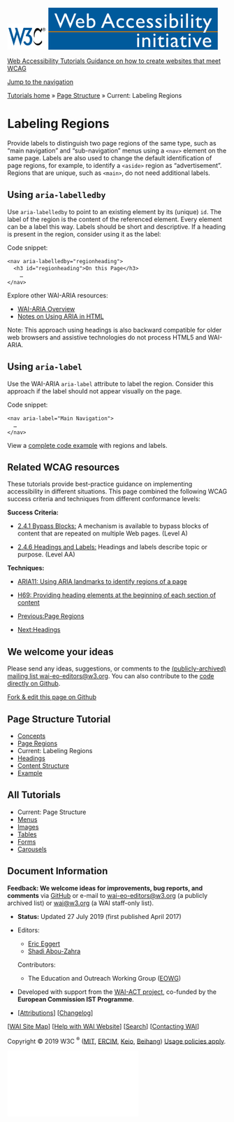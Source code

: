 [<img src="../../img/w3c-bde9a11f.svg" alt="W3C" width="90" />](http://w3.org/) <a href="http://w3.org/WAI/" class="wai"><img src="../../img/wai-590850fc.svg" alt="Web Accessibility Initiative" /></a>

[Web Accessibility Tutorials <span class="subheading">Guidance on how to create websites that meet WCAG</span>](../../)

<a href="#nav" class="btn btn-jump">Jump to the navigation</a>

<span class="home">[<span class="count"></span><span class="txt">Tutorials home</span>](../../)</span> <span class="icon icon-chevron-right"></span><span class="visuallyhidden">»</span> <span class="other"> [<span class="count"></span><span class="txt">Page Structure</span>](../) <span class="icon icon-chevron-right"></span><span class="visuallyhidden">»</span> <span class="current-a"><span class="count"></span><span class="txt"><span class="visuallyhidden">Current: </span>Labeling Regions</span></span> </span>

Labeling Regions
================

Provide labels to distinguish two page regions of the same type, such as “main navigation” and “sub-navigation” menus using a `<nav>` element on the same page. Labels are also used to change the default identification of page regions, for example, to identify a `<aside>` region as “advertisement”. Regions that are unique, such as `<main>`, do not need additional labels.

Using `aria-labelledby`
-----------------------

Use `aria-labelledby` to point to an existing element by its (unique) `id`. The label of the region is the content of the referenced element. Every element can be a label this way. Labels should be short and descriptive. If a heading is present in the region, consider using it as the label:

Code snippet:

    <nav aria-labelledby="regionheading">
      <h3 id="regionheading">On this Page</h3>
        …
    </nav>

Explore other WAI-ARIA resources:

-   [WAI-ARIA Overview](https://www.w3.org/WAI/intro/aria)
-   [Notes on Using ARIA in HTML](https://www.w3.org/TR/aria-in-html/)

Note: This approach using headings is also backward compatible for older web browsers and assistive technologies do not process HTML5 and WAI-ARIA.

Using `aria-label`
------------------

Use the WAI-ARIA `aria-label` attribute to label the region. Consider this approach if the label should not appear visually on the page.

Code snippet:

    <nav aria-label="Main Navigation">
      …
    </nav>

View a [complete code example](../example/) with regions and labels.

Related WCAG resources
----------------------

These tutorials provide best-practice guidance on implementing accessibility in different situations. This page combined the following WCAG success criteria and techniques from different conformance levels:

**Success Criteria:**

-   [2.4.1 Bypass Blocks:](https://www.w3.org/WAI/WCAG21/quickref/#bypass-blocks) A mechanism is available to bypass blocks of content that are repeated on multiple Web pages. (Level A)

-   [2.4.6 Headings and Labels:](https://www.w3.org/WAI/WCAG21/quickref/#headings-and-labels) Headings and labels describe topic or purpose. (Level AA)

**Techniques:**

-   [ARIA11: Using ARIA landmarks to identify regions of a page](https://www.w3.org/WAI/WCAG21/Techniques/aria/ARIA11)
-   [H69: Providing heading elements at the beginning of each section of content](https://www.w3.org/WAI/WCAG21/Techniques/html/H69)

-   [<span class="count"></span><span class="txt"><span class="dir">Previous:</span><span class="title">Page Regions</span></span>](../regions/)
-   [<span class="count"></span><span class="txt"><span class="dir">Next:</span><span class="title">Headings</span></span>](../headings/)

We welcome your ideas
---------------------

Please send any ideas, suggestions, or comments to the [(publicly-archived) mailing list wai-eo-editors@w3.org](mailto:wai-eo-editors@w3.org?subject=%5BTutorial%20Feedback%5D). You can also contribute to the [code directly on Github](https://github.com/w3c/wai-tutorials).

<a href="https://github.com/w3c/wai-tutorials/blob/master/source/page-structure/labels.html.erb.md" class="btn">Fork &amp; edit this page on Github</a>

Page Structure Tutorial
-----------------------

-   [<span class="count"></span><span class="txt">Concepts</span>](../)
-   [<span class="count"></span><span class="txt">Page Regions</span>](../regions/)
-   <span class="current-a"><span class="count"></span><span class="txt"><span class="visuallyhidden">Current: </span>Labeling Regions</span></span>
-   [<span class="count"></span><span class="txt">Headings</span>](../headings/)
-   [<span class="count"></span><span class="txt">Content Structure</span>](../content/)
-   [<span class="count"></span><span class="txt">Example</span>](../example/)

All Tutorials
-------------

-   <span class="current-a"><span class="count"></span><span class="txt"><span class="visuallyhidden">Current: </span>Page Structure</span></span>
-   [<span class="count"></span><span class="txt">Menus</span>](../../menus/)
-   [<span class="count"></span><span class="txt">Images</span>](../../images/)
-   [<span class="count"></span><span class="txt">Tables</span>](../../tables/)
-   [<span class="count"></span><span class="txt">Forms</span>](../../forms/)
-   [<span class="count"></span><span class="txt">Carousels</span>](../../carousels/)

Document Information
--------------------

**Feedback: We welcome ideas for improvements, bug reports, and comments** via [GitHub](https://github.com/w3c/wai-tutorials) or e-mail to <wai-eo-editors@w3.org> (a publicly archived list) or <wai@w3.org> (a WAI staff-only list).

-   **Status:** Updated 27 July 2019 (first published April 2017)
-   Editors:
    -   [Eric Eggert](https://www.w3.org/People/yatil/)
    -   [Shadi Abou-Zahra](https://www.w3.org/People/shadi/)

    Contributors:
    -   The Education and Outreach Working Group ([EOWG](https://www.w3.org/WAI/EO/))

-   Developed with support from the [WAI-ACT project](https://www.w3.org/WAI/ACT/), co-funded by the **European Commission IST Programme**.
-   \[[<span class="count"></span><span class="txt">Attributions</span>](../../attributions/)\] \[[<span class="count"></span><span class="txt">Changelog</span>](../../changelog/)\]

\[[WAI Site Map](https://www.w3.org/WAI/sitemap.html)\] \[[Help with WAI Website](https://www.w3.org/WAI/sitehelp.html)\] \[[Search](https://www.w3.org/WAI/search.php)\] \[[Contacting WAI](https://www.w3.org/WAI/contacts)\]

Copyright © 2019 W3C <sup>®</sup> ([MIT](http://www.csail.mit.edu/), [ERCIM](http://www.ercim.eu/), [Keio](http://www.keio.ac.jp/), [Beihang](http://ev.buaa.edu.cn/)) [Usage policies apply](/Consortium/Legal/ipr-notice).

![](//www.w3.org/analytics/piwik/piwik.php?idsite=328)
